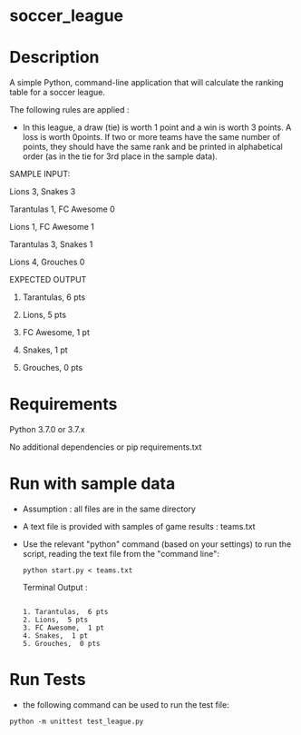 # soccer_league

# Description

A simple Python, command-line application that will calculate the ranking table for a soccer league.

The following rules are applied : 

- In this league, a draw (tie) is worth 1 point and a win is worth 3 points. A loss is worth 0points. 
If two or more teams have the same number of points, they should have the same
rank and be printed in alphabetical order (as in the tie for 3rd place in the sample
data).

SAMPLE INPUT:

Lions 3, Snakes 3

Tarantulas 1, FC Awesome 0

Lions 1, FC Awesome 1

Tarantulas 3, Snakes 1

Lions 4, Grouches 0

EXPECTED OUTPUT

1. Tarantulas, 6 pts

2. Lions, 5 pts

3. FC Awesome, 1 pt

3. Snakes, 1 pt

5. Grouches, 0 pts


# Requirements

Python 3.7.0 or 3.7.x

No additional dependencies or pip requirements.txt

# Run with sample data

- Assumption : all files are in the same directory

- A text file is provided with samples of game results : teams.txt

- Use the relevant "python" command (based on your settings) to run the script, reading the text file from the "command line":

  ```
  python start.py < teams.txt
  
  ```
  
  Terminal Output :
  
  ```
  
  1. Tarantulas,  6 pts
  2. Lions,  5 pts
  3. FC Awesome,  1 pt
  4. Snakes,  1 pt
  5. Grouches,  0 pts
  
  ```

# Run Tests

- the following command can be used to run the test file:

```
python -m unittest test_league.py

```
